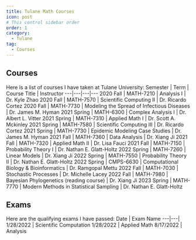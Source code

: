 ```yaml
---
title: Tulane Math Courses
icon: post
# This control sidebar order
order: 1
category:
  - Tulane
tag:
  - Courses
---
```


## Courses
Here is a list of courses I have taken at Tulane University:
Semester | Term | Course Title | Instructor
---|---|---|---
2020 Fall | MATH-7210 | Analysis I | Dr. Kyle Zhao
2020 Fall | MATH-7570 | Scientific Computing II | Dr. Ricardo Cortez
2020 Fall | MATH-7730 | Modeling the Spread of Infectious Diseases | Dr. James M. Hyman
2021 Spring | MATH-6300 | Complex Analysis I | Dr. Albert L. Vitter
2021 Spring | MATH-7310 | Applied Math I | Dr. Scott A. Mckinley
2021 Spring | MATH-7580 | Scientific Computing III | Dr. Ricardo Cortez
2021 Spring | MATH-7730 | Epidemic Modeling Case Studies | Dr. James M. Hyman
2021 Fall | MATH-7360 | Data Analysis | Dr. Xiang Ji
2021 Fall | MATH-7320 | Applied Math II | Dr. Lisa Fauci
2021 Fall | MATH-7150 | Probability Theory I | Dr. Nathan E. Glatt-Holtz
2022 Spring | MATH-7260	| Linear Models | Dr. Xiang Ji
2022 Spring | MATH-7550	| Probability Theory II | Dr. Nathan E. Glatt-Holtz
2022 Spring | CMPS-6630 | Computational Biology & Bioinformatics | Dr. Ramgopal Mettu
2022 Fall | MATH-7030 | Stochastic Processes | Dr. Michelle Lacey
2022 Fall | MATH-7980 | Bayesian Phylogenetics (reading course) | Dr. Xiang Ji
2023 Spring | MATH-7770 | Modern Methods in Statistical Sampling | Dr. Nathan E. Glatt-Holtz

## Exams
Here are the qualifying exams I have passed:
Date | Exam Name
---|---|
1/28/2022 | Scientific Computation
1/28/2022 | Applied Math
8/17/2022 | Analysis



